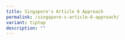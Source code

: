 ```yaml
---
title: Singapore's Article 6 Approach
permalink: /singapore-s-article-6-approach/
variant: tiptap
description: ""
---
```

